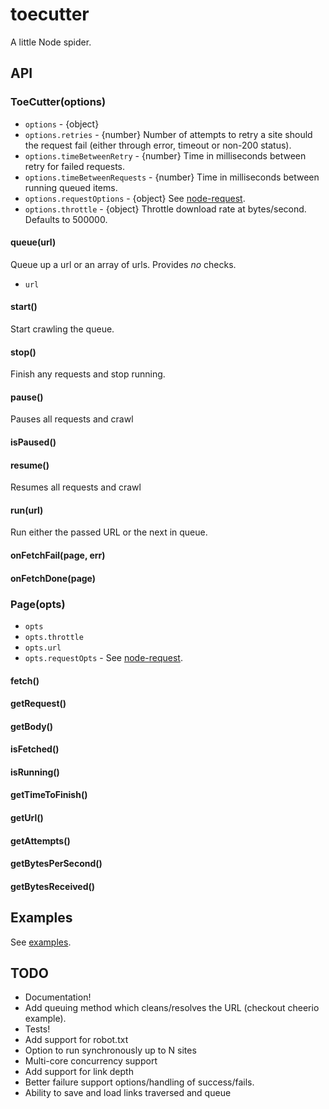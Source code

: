 toecutter
=========

A little Node spider.

## API

### ToeCutter(options)

* `options` - {object}
* `options.retries` - {number} Number of attempts to retry a site should the request fail (either through error, timeout or non-200 status).
* `options.timeBetweenRetry` - {number} Time in milliseconds between retry for failed requests.
* `options.timeBetweenRequests` - {number} Time in milliseconds between running queued items.
* `options.requestOptions` - {object} See [node-request](https://github.com/request/request).
* `options.throttle` - {object} Throttle download rate at bytes/second. Defaults to 500000.

#### queue(url)

Queue up a url or an array of urls. Provides *no* checks.

* `url`

#### start()

Start crawling the queue.

#### stop()

Finish any requests and stop running.

#### pause()

Pauses all requests and crawl

#### isPaused()

#### resume()

Resumes all requests and crawl

#### run(url)

Run either the passed URL or the next in queue.

#### onFetchFail(page, err)

#### onFetchDone(page)

### Page(opts)

* `opts`
* `opts.throttle`
* `opts.url`
* `opts.requestOpts` - See [node-request](https://github.com/mikeal/request).

#### fetch()

#### getRequest()

#### getBody()

#### isFetched()

#### isRunning()

#### getTimeToFinish()

#### getUrl()

#### getAttempts()

#### getBytesPerSecond()

#### getBytesReceived()


## Examples
See [examples](https://github.com/aef-/toecutter/tree/develop/examples).

## TODO
* Documentation!
* Add queuing method which cleans/resolves the URL (checkout cheerio example).
* Tests!
* Add support for robot.txt
* Option to run synchronously up to N sites
* Multi-core concurrency support
* Add support for link depth
* Better failure support options/handling of success/fails.
* Ability to save and load links traversed and queue
